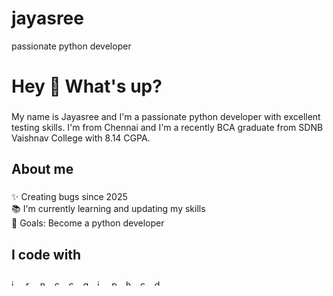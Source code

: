# jayasree
passionate python developer
<h1 align="left">Hey 👋 What's up?</h1>

###

<p align="left">My name is  Jayasree and I'm a passionate python developer with excellent testing skills. I'm from Chennai and I'm a recently BCA graduate from SDNB Vaishnav College with 8.14 CGPA.</p>

###

<h2 align="left">About me</h2>

###

<p align="left">✨ Creating bugs since 2025<br>📚 I'm currently learning and updating my skills<br>🎯 Goals: Become a python developer</p>

###

<h2 align="left">I code with</h2>

###

<div align="left">
  <img src="https://cdn.jsdelivr.net/gh/devicons/devicon/icons/javascript/javascript-original.svg" height="10" alt="javascript logo"  />
  <img width="5" />
  <img src="https://cdn.jsdelivr.net/gh/devicons/devicon/icons/react/react-original.svg" height="10" alt="react logo"  />
  <img width="5" />
  <img src="https://cdn.jsdelivr.net/gh/devicons/devicon/icons/nodejs/nodejs-original.svg" height="10" alt="nodejs logo"  />
  <img width="5" />
  <img src="https://cdn.jsdelivr.net/gh/devicons/devicon/icons/c/c-original.svg" height="10" alt="c logo"  />
  <img width="5" />
  <img src="https://cdn.jsdelivr.net/gh/devicons/devicon/icons/cplusplus/cplusplus-original.svg" height="10" alt="cplusplus logo"  />
  <img width="5" />
  <img src="https://cdn.jsdelivr.net/gh/devicons/devicon/icons/github/github-original.svg" height="10" alt="github logo"  />
  <img width="5" />
  <img src="https://cdn.jsdelivr.net/gh/devicons/devicon/icons/java/java-original.svg" height="10" alt="java logo"  />
  <img width="5" />
  <img src="https://cdn.jsdelivr.net/gh/devicons/devicon/icons/python/python-original.svg" height="10" alt="python logo"  />
  <img width="5" />
  <img src="https://cdn.jsdelivr.net/gh/devicons/devicon/icons/html5/html5-original.svg" height="10" alt="html5 logo"  />
  <img width="5" />
  <img src="https://cdn.jsdelivr.net/gh/devicons/devicon/icons/css3/css3-original.svg" height="10" alt="css3 logo"  />
  <img width="5" />
  <img src="https://cdn.jsdelivr.net/gh/devicons/devicon/icons/django/django-plain.svg" height="10" alt="django logo"  />
</div>

###
